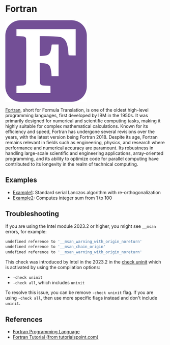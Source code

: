 # Fortran

![Fortran Logo](Images/fortran-logo.png)

[Fortran](https://en.wikipedia.org/wiki/Fortran), short for Formula Translation, is one of the oldest high-level programming languages, first developed by IBM in the 1950s. It was primarily designed for numerical and scientific computing tasks, making it highly suitable for complex mathematical calculations. Known for its efficiency and speed, Fortran has undergone several revisions over the years, with the latest version being Fortran 2018. Despite its age, Fortran remains relevant in fields such as engineering, physics, and research where performance and numerical accuracy are paramount. Its robustness in handling large-scale scientific and engineering applications, array-oriented programming, and its ability to optimize code for parallel computing have contributed to its longevity in the realm of technical computing.

## Examples

* [Example1](Example1/): Standard serial Lanczos algorithm with re-orthogonalization
* [Example2](Example2/): Computes integer sum from 1 to 100

## Troubleshooting

If you are using the Intel module 2023.2 or higher, you might see `__msan` errors, for example:

```bash
undefined reference to '__msan_warning_with_origin_noreturn'
undefined reference to '__msan_chain_origin'
undefined reference to '__msan_warning_with_origin_noreturn'
```

This check was introduced by Intel in the 2023.2 in the [check uninit](https://www.intel.com/content/www/us/en/docs/fortran-compiler/developer-guide-reference/2023-2/check.html) which is activated by using the compilation options:

- `-check uninit`
- `-check all`, which includes `uninit`

To resolve this issue, you can be remove `-check uninit` flag. If you are using `-check all`, then use more specific flags instead and don't include `uninit`.

## References

* [Fortran Programming Language](https://fortran-lang.org/)
* [Fortran Tutorial (from tutorialspoint.com)](http://www.tutorialspoint.com/fortran)
